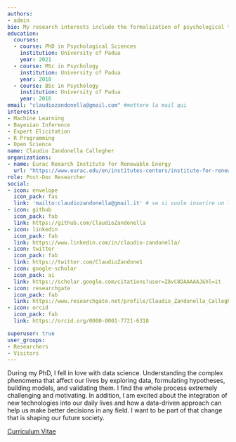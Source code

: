 ```yaml
---
authors:
- admin
bio: My research interests include the formalization of psychological thoeries, Bayesian methods in Behavioral Sciences, and everything related to programming in R!
education:
  courses:
  - course: PhD in Psychological Sciences
    institution: University of Padua
    year: 2021
  - course: MSc in Psychology
    institution: University of Padua
    year: 2018
  - course: BSc in Psychology
    institution: University of Padua
    year: 2016
email: "claudiozandonella@gmail.com" #mettere la mail qui
interests:
- Machine Learning
- Bayesian Inference
- Expert Elicitation
- R Programming
- Open Science
name: Claudio Zandonella Callegher
organizations:
- name: Eurac Reearch Institute for Renewable Energy
  url: "https://www.eurac.edu/en/institutes-centers/institute-for-renewable-energy"
role: Post-Doc Researcher
social:
- icon: envelope
  icon_pack: fas
  link: 'mailto:claudiozandonella@gmail.it' # se si vuole inserire un link alla propria mail al posto di #contact mettere mailto:email@email.it
- icon: github
  icon_pack: fab
  link: https://github.com/ClaudioZandonella
- icon: linkedin
  icon_pack: fab
  link: https://www.linkedin.com/in/claudio-zandonella/
- icon: twitter
  icon_pack: fab
  link: https://twitter.com/ClaudioZandone1
- icon: google-scholar
  icon_pack: ai
  link: https://scholar.google.com/citations?user=Z8vC8DAAAAAJ&hl=it
- icon: researchgate
  icon_pack: fab
  link: https://www.researchgate.net/profile/Claudio_Zandonella_Callegher
- icon: orcid
  icon_pack: fab
  link: https://orcid.org/0000-0001-7721-6318

superuser: true
user_groups:
- Researchers
- Visitors
---
```


During my PhD, I fell in love with data science. Understanding the complex phenomena that affect our lives by exploring data, formulating hypotheses, building models, and validating them. I find the whole process extremely challenging and motivating. In addition, I am excited about the integration of new technologies into our daily lives and how a data-driven approach can help us make better decisions in any field. I want to be part of that change that is shaping our future society.

<!--- I am a PhD student in Psychological Sciences. My research interests concern the formalization of theories and research hypotheses as statistical models within a Bayesian framework. I am also involved in the Open Science movement by promoting the importance of Design Analysis and developing workflows to enhance research reproducibility and transparency.-->

<!--- I am enthusiastic about the opportunities and solutions offered by new technologies, programming software, and everything that is related to making open and reproducible science. In particular, I am an active R programmer and developer of R packages.-->


[Curriculum Vitae](files/cv.pdf)
